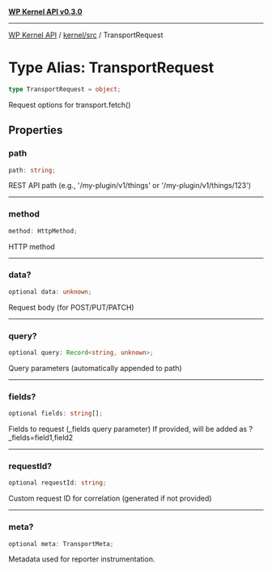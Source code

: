 [**WP Kernel API v0.3.0**](../../../README.md)

---

[WP Kernel API](../../../README.md) / [kernel/src](../README.md) / TransportRequest

# Type Alias: TransportRequest

```ts
type TransportRequest = object;
```

Request options for transport.fetch()

## Properties

### path

```ts
path: string;
```

REST API path (e.g., '/my-plugin/v1/things' or '/my-plugin/v1/things/123')

---

### method

```ts
method: HttpMethod;
```

HTTP method

---

### data?

```ts
optional data: unknown;
```

Request body (for POST/PUT/PATCH)

---

### query?

```ts
optional query: Record<string, unknown>;
```

Query parameters (automatically appended to path)

---

### fields?

```ts
optional fields: string[];
```

Fields to request (\_fields query parameter)
If provided, will be added as ?\_fields=field1,field2

---

### requestId?

```ts
optional requestId: string;
```

Custom request ID for correlation (generated if not provided)

---

### meta?

```ts
optional meta: TransportMeta;
```

Metadata used for reporter instrumentation.
